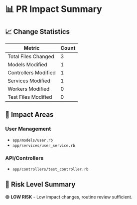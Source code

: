 # 📊 PR Impact Summary

## 📈 Change Statistics

| Metric | Count |
|--------|-------|
| Total Files Changed | 3 |
| Models Modified | 1 |
| Controllers Modified | 1 |
| Services Modified | 1 |
| Workers Modified | 0 |
| Test Files Modified | 0 |

## 🎯 Impact Areas

### User Management
- `app/models/user.rb`
- `app/services/user_service.rb`

### API/Controllers
- `app/controllers/test_controller.rb`

## 🚦 Risk Level Summary

🟢 **LOW RISK** - Low impact changes, routine review sufficient.

